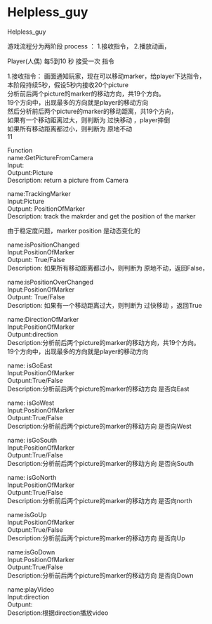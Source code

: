 # Helpless_guy
Helpless_guy

游戏流程分为两阶段 process ：
1.接收指令，
2.播放动画，


Player(人偶) 每5到10 秒 接受一次 指令

1.接收指令：
画面通知玩家，现在可以移动marker，给player下达指令，  
本阶段持续5秒，假设5秒内接收20个picture  
分析前后两个picture的marker的移动方向，共19个方向。  
19个方向中，出现最多的方向就是player的移动方向  
然后分析前后两个picture的marker的移动距离，共19个方向，  
如果有一个移动距离过大，则判断为 过快移动 ，player摔倒  
如果所有移动距离都过小，则判断为 原地不动  
11


Function   
name:GetPictureFromCamera  
Input:  
Outpunt:Picture  
Description: return a picture from Camera  


name:TrackingMarker  
Input:Picture  
Outpunt: PositionOfMarker  
Description: track the makrder and get the position of the marker  

由于稳定度问题，marker position 是动态变化的  

name:isPositionChanged  
Input:PositionOfMarker  
Outpunt: True/False  
Description: 如果所有移动距离都过小，则判断为 原地不动，返回False，  

name:isPositionOverChanged  
Input:PositionOfMarker  
Outpunt: True/False  
Description: 如果有一个移动距离过大，则判断为 过快移动 ，返回True  

name:DirectionOfMarker  
Input:PositionOfMarker  
Outpunt:direction  
Description:分析前后两个picture的marker的移动方向，共19个方向。  
19个方向中，出现最多的方向就是player的移动方向  

name: isGoEast  
Input:PositionOfMarker  
Outpunt:True/False  
Description:分析前后两个picture的marker的移动方向 是否向East  

name: isGoWest  
Input:PositionOfMarker  
Outpunt:True/False  
Description:分析前后两个picture的marker的移动方向 是否向West  

name: isGoSouth  
Input:PositionOfMarker  
Outpunt:True/False  
Description:分析前后两个picture的marker的移动方向 是否向South  

name: isGoNorth  
Input:PositionOfMarker  
Outpunt:True/False  
Description:分析前后两个picture的marker的移动方向 是否向north  

name:isGoUp  
Input:PositionOfMarker  
Outpunt:True/False  
Description:分析前后两个picture的marker的移动方向 是否向Up  

name:isGoDown  
Input:PositionOfMarker    
Outpunt:True/False  
Description:分析前后两个picture的marker的移动方向 是否向Down  

name:playVideo  
Input:direction  
Outpunt:  
Description:根据direction播放video  
